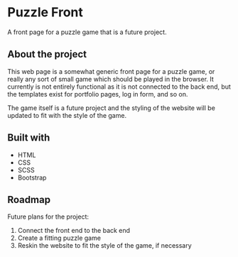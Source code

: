 # Puzzle Front

A front page for a puzzle game that is a future project.

## About the project

This web page is a somewhat generic front page for a puzzle game, or really any sort of small game which should be played in the browser. It currently is not entirely functional as it is not connected to the back end, but the templates exist for portfolio pages, log in form, and so on.

The game itself is a future project and the styling of the website will be updated to fit with the style of the game.

## Built with

- HTML
- CSS
- SCSS
- Bootstrap

## Roadmap

Future plans for the project:

1. Connect the front end to the back end
2. Create a fitting puzzle game
3. Reskin the website to fit the style of the game, if necessary
